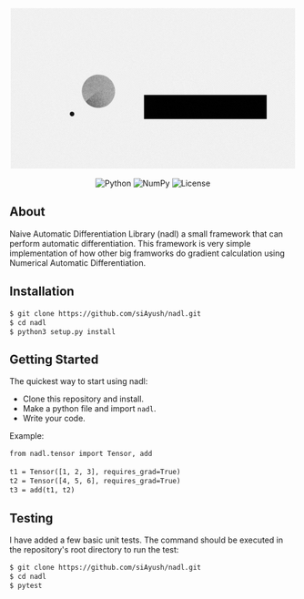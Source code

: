 <p align="center">
    <img alt="License" src="assets/nadl.gif" />
</p>

<p align="center">
<img alt="Python" src="https://img.shields.io/badge/python%20-%2314354C.svg?&style=for-the-badge&logo=python&logoColor=white"/>
<img alt="NumPy" src="https://img.shields.io/badge/numpy%20-%23013243.svg?&style=for-the-badge&logo=numpy&logoColor=white" />
<img alt="License" src="https://img.shields.io/github/license/siAyush/nadl?style=for-the-badge"/>
</p>


## About

Naive Automatic Differentiation Library (nadl) a small framework that can perform automatic differentiation.
This framework is very simple implementation of how other big framworks do gradient calculation using
Numerical Automatic Differentiation.


## Installation

```
$ git clone https://github.com/siAyush/nadl.git
$ cd nadl
$ python3 setup.py install
```


## Getting Started

The quickest way to start using nadl:
- Clone this repository and install.
- Make a python file and import ```nadl```.
- Write your code.

Example:
```
from nadl.tensor import Tensor, add

t1 = Tensor([1, 2, 3], requires_grad=True)
t2 = Tensor([4, 5, 6], requires_grad=True)
t3 = add(t1, t2)
```


## Testing

I have added a few basic unit tests. The command should be executed in the repository's root 
directory to run the test:
```
$ git clone https://github.com/siAyush/nadl.git
$ cd nadl
$ pytest
```